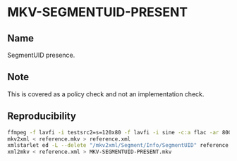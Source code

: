 # MKV-SEGMENTUID-PRESENT

## Name

SegmentUID presence.

## Note

This is covered as a policy check and not an implementation check.

## Reproducibility

```sh
ffmpeg -f lavfi -i testsrc2=s=120x80 -f lavfi -i sine -c:a flac -ar 8000 -vframes 2 -c:v ffv1 -level 3 -c:a flac -g 1 -y reference.mkv
mkv2xml < reference.mkv > reference.xml
xmlstarlet ed -L --delete "/mkv2xml/Segment/Info/SegmentUID" reference.xml
xml2mkv < reference.xml > MKV-SEGMENTUID-PRESENT.mkv
```